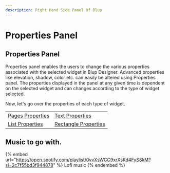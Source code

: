 ```yaml
---
description: Right Hand Side Panel Of Blup
---
```


# Properties Panel

## Properties Panel

Properties panel enables the users to change the various properties associated with the selected widget in Blup Designer. Advanced properties like elevation, shadow, color etc. can easily be altered using Properties panel. The properties displayed in the panel at any given time is dependent on the selected widget and can changes according to the type of widget selected.

Now, let's go over the properties of each type of widget.

|                                         |                                                 |
| --------------------------------------- | ----------------------------------------------- |
| [Pages Properties](pages-properties.md) | [Text Properties](text-properties.md)           |
| [List Properties](list-properties.md)   | [Rectangle Properties](rectangle-properties.md) |

## Music to go with.

{% embed url="https://open.spotify.com/playlist/0vvXsWCC9xrXsKd4FyS8kM?si=2c7f55bd3f944878" %}
Lofi music
{% endembed %}

